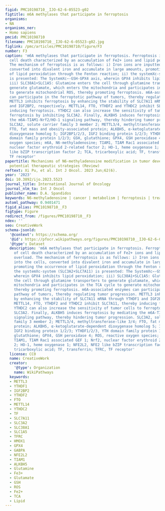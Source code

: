 ```yaml
---
figid: PMC10198710__IJO-62-6-05523-g02
figtitle: m6A methylases that participate in ferroptosis
organisms:
- NA
organisms_ner:
- Homo sapiens
pmcid: PMC10198710
filename: PMC10198710__IJO-62-6-05523-g02.jpg
figlink: /pmc/articles/PMC10198710/figure/F3
number: F3
caption: 'm6A methylases that participate in ferroptosis. Ferroptosis is a form of
  cell death characterized by an accumulation of Fe2+ ions and lipid peroxide overload.
  The mechanism of ferroptosis is as follows: i) Iron ions are inputted into the cells,
  converted into divalent iron and accumulate in large amounts, promoting the occurrence
  of lipid peroxidation through the Fenton reaction; ii) the systemXc-system (SLC3A2+SLC7A11)
  is presented: The SystemXc−-GSH-GPX4 axis, wherein GPX4 inhibits lipid peroxidation;
  iii) SLC38A1+SLC1A5: Glutamine enters the cell through glutamine transporters to
  generate glutamate, which enters the mitochondria and participates in the TCA cycle
  to generate mitochondrial ROS, thereby promoting ferroptosis. m6A-associated enzymes
  can participate in the ferroptotic pathway of tumors, thereby regulating tumor progression.
  METTL3 inhibits ferroptosis by enhancing the stability of SLC7A11 mRNA through YTHDF1
  and IGF2BP2, respectively. METTL14, FTO, YTHDF2 and YTHDC2 inhibit SLC7A11, thereby
  inducing ferroptosis. YTHDC2 can also increase the sensitivity of tumor cells to
  ferroptosis by inhibiting SLC3A2. Finally, ALKBH5 induces ferroptosis by mediating
  the m6A-TIAM1-Nrf2/HO-1 signaling pathway, thereby hindering tumor progression.
  SLC3A2, solute carrier family 3 member 2; METTL3/4, methyltransferase-like 3/4;
  FTO, fat mass and obesity-associated protein; ALKBH5, α-ketoglutarate-dependent
  dioxygenase homolog 5; IGF2BP1/2/3, IGF2 binding protein 1/2/3; YTHDF1/2/3, YTH
  domain family protein 1/2/3; GSH, glutathione; GPX4, GSH peroxidase 4; ROS, reactive
  oxygen species; m6A, N6-methyladenosine; TIAM1, TIAM Rac1 associated GEF 1; Nrf2,
  nuclear factor erythroid 2-related factor 2; HO-1, heme oxygenase 1; NFE2L2, NFE2
  like bZIP transcription factor 2; TCA, tricarboxylic acid; TF, transferrin; TFRC,
  TF receptor'
papertitle: Mechanisms of N6-methyladenosine modification in tumor development and
  potential therapeutic strategies (Review)
reftext: Xi Pu, et al. Int J Oncol. 2023 Jun;62(6).
year: '2023'
doi: 10.3892/ijo.2023.5523
journal_title: International Journal of Oncology
journal_nlm_ta: Int J Oncol
publisher_name: D.A. Spandidos
keywords: N6-methyladenosine | cancer | metabolism | ferroptosis | treatment
automl_pathway: 0.9401471
figid_alias: PMC10198710__F3
figtype: Figure
redirect_from: /figures/PMC10198710__F3
ndex: ''
seo: CreativeWork
schema-jsonld:
  '@context': https://schema.org/
  '@id': https://pfocr.wikipathways.org/figures/PMC10198710__IJO-62-6-05523-g02.html
  '@type': Dataset
  description: 'm6A methylases that participate in ferroptosis. Ferroptosis is a form
    of cell death characterized by an accumulation of Fe2+ ions and lipid peroxide
    overload. The mechanism of ferroptosis is as follows: i) Iron ions are inputted
    into the cells, converted into divalent iron and accumulate in large amounts,
    promoting the occurrence of lipid peroxidation through the Fenton reaction; ii)
    the systemXc-system (SLC3A2+SLC7A11) is presented: The SystemXc−-GSH-GPX4 axis,
    wherein GPX4 inhibits lipid peroxidation; iii) SLC38A1+SLC1A5: Glutamine enters
    the cell through glutamine transporters to generate glutamate, which enters the
    mitochondria and participates in the TCA cycle to generate mitochondrial ROS,
    thereby promoting ferroptosis. m6A-associated enzymes can participate in the ferroptotic
    pathway of tumors, thereby regulating tumor progression. METTL3 inhibits ferroptosis
    by enhancing the stability of SLC7A11 mRNA through YTHDF1 and IGF2BP2, respectively.
    METTL14, FTO, YTHDF2 and YTHDC2 inhibit SLC7A11, thereby inducing ferroptosis.
    YTHDC2 can also increase the sensitivity of tumor cells to ferroptosis by inhibiting
    SLC3A2. Finally, ALKBH5 induces ferroptosis by mediating the m6A-TIAM1-Nrf2/HO-1
    signaling pathway, thereby hindering tumor progression. SLC3A2, solute carrier
    family 3 member 2; METTL3/4, methyltransferase-like 3/4; FTO, fat mass and obesity-associated
    protein; ALKBH5, α-ketoglutarate-dependent dioxygenase homolog 5; IGF2BP1/2/3,
    IGF2 binding protein 1/2/3; YTHDF1/2/3, YTH domain family protein 1/2/3; GSH,
    glutathione; GPX4, GSH peroxidase 4; ROS, reactive oxygen species; m6A, N6-methyladenosine;
    TIAM1, TIAM Rac1 associated GEF 1; Nrf2, nuclear factor erythroid 2-related factor
    2; HO-1, heme oxygenase 1; NFE2L2, NFE2 like bZIP transcription factor 2; TCA,
    tricarboxylic acid; TF, transferrin; TFRC, TF receptor'
  license: CC0
  name: CreativeWork
  creator:
    '@type': Organization
    name: WikiPathways
  keywords:
  - METTL3
  - YTHDF1
  - IGF2BP2
  - YTHDF2
  - FTO
  - METTL14
  - YTHDC2
  - TF
  - SLC7A11
  - SLC3A2
  - SLC38A1
  - SLC1A5
  - TFRC
  - HMOX1
  - GPX4
  - GABPA
  - NFE2L2
  - TIAM1
  - ALKBH5
  - Glutamine
  - Fe3+
  - Glutamate
  - GSH
  - ROS
  - Fe2+
  - TCA
  - Lipid
---
```

